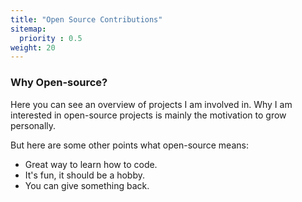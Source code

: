 ```yaml
---
title: "Open Source Contributions"
sitemap:
  priority : 0.5
weight: 20
---
```

### Why Open-source?
Here you can see an overview of projects I am involved in. Why I am interested in open-source projects is mainly the motivation to grow personally.

But here are some other points what open-source means:

- Great way to learn how to code.
- It's fun, it should be a hobby.
- You can give something back.
